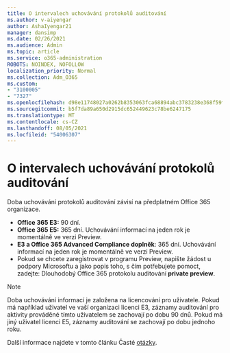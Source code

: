 ```yaml
---
title: O intervalech uchovávání protokolů auditování
ms.author: v-aiyengar
author: AshaIyengar21
manager: dansimp
ms.date: 02/26/2021
ms.audience: Admin
ms.topic: article
ms.service: o365-administration
ROBOTS: NOINDEX, NOFOLLOW
localization_priority: Normal
ms.collection: Adm_O365
ms.custom:
- "3100005"
- "7327"
ms.openlocfilehash: d98e11748027a0262b8353063fca68894abc3783238e368f59f7457ea2ba0a8f
ms.sourcegitcommit: b5f7da89a650d2915dc652449623c78be6247175
ms.translationtype: MT
ms.contentlocale: cs-CZ
ms.lasthandoff: 08/05/2021
ms.locfileid: "54006307"
---
```

# <a name="about-audit-logs-retention-periods"></a>O intervalech uchovávání protokolů auditování

Doba uchovávání protokolů auditování závisí na předplatném Office 365 organizace.

- **Office 365 E3:** 90 dní.
- **Office 365 E5:** 365 dní. Uchovávání informací na jeden rok je momentálně ve verzi Preview.
- **E3 a Office 365 Advanced Compliance doplněk**: 365 dní. Uchovávání informací na jeden rok je momentálně ve verzi Preview.
- Pokud se chcete zaregistrovat v programu Preview, napište žádost u podpory Microsoftu a jako popis toho, s čím potřebujete pomoct, zadejte: Dlouhodobý Office 365 protokolu auditování **private preview**.
> [!NOTE]
> Doba uchovávání informací je založena na licencování pro uživatele. Pokud má například uživatel ve vaší organizaci licenci E3, záznamy auditování pro aktivity prováděné tímto uživatelem se zachovají po dobu 90 dnů. Pokud má jiný uživatel licenci E5, záznamy auditování se zachovají po dobu jednoho roku.

Další informace najdete v tomto článku Časté [otázky](https://go.microsoft.com/fwlink/?linkid=2115336).